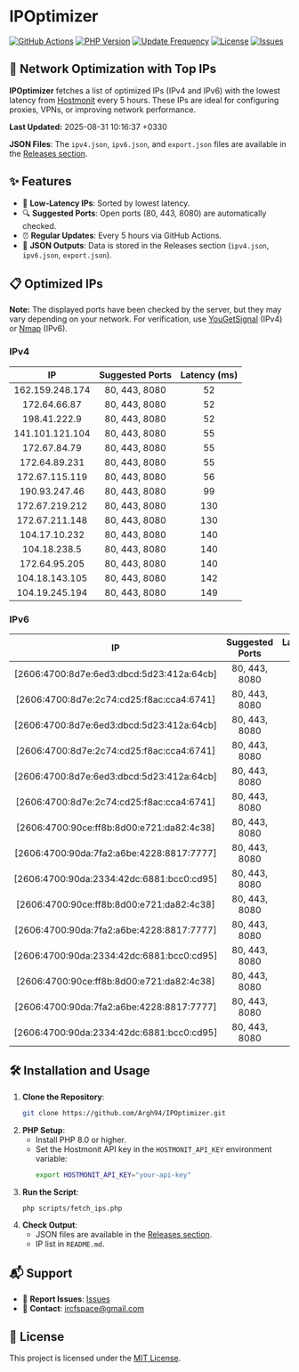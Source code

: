 # IPOptimizer

[![GitHub Actions](https://github.com/Argh94/IPOptimizer/workflows/IPOptimizer/badge.svg)](https://github.com/Argh94/IPOptimizer/actions)
[![PHP Version](https://img.shields.io/badge/PHP-8.0-blue)](https://www.php.net)
[![Update Frequency](https://img.shields.io/badge/Updates-Every%205%20Hours-green)](https://github.com/Argh94/IPOptimizer)
[![License](https://img.shields.io/badge/License-MIT-yellow)](https://opensource.org/licenses/MIT)
[![Issues](https://img.shields.io/github/issues/Argh94/IPOptimizer)](https://github.com/Argh94/IPOptimizer/issues)

## 🚀 Network Optimization with Top IPs

**IPOptimizer** fetches a list of optimized IPs (IPv4 and IPv6) with the lowest latency from [Hostmonit](https://hostmonit.com/) every 5 hours. These IPs are ideal for configuring proxies, VPNs, or improving network performance.

**Last Updated:** 2025-08-31 10:16:37 +0330

**JSON Files**: The `ipv4.json`, `ipv6.json`, and `export.json` files are available in the [Releases section](https://github.com/Argh94/IPOptimizer/releases).

## ✨ Features
- 📡 **Low-Latency IPs**: Sorted by lowest latency.
- 🔍 **Suggested Ports**: Open ports (80, 443, 8080) are automatically checked.
- ⏰ **Regular Updates**: Every 5 hours via GitHub Actions.
- 📄 **JSON Outputs**: Data is stored in the Releases section (`ipv4.json`, `ipv6.json`, `export.json`).

## 📋 Optimized IPs

**Note:** The displayed ports have been checked by the server, but they may vary depending on your network. For verification, use [YouGetSignal](https://www.yougetsignal.com/tools/open-ports/) (IPv4) or [Nmap](https://nmap.org/) (IPv6).

### IPv4
| IP | Suggested Ports | Latency (ms) |
|:---:|:---------------:|:------------:|
| 162.159.248.174 | 80, 443, 8080 | 52 |
| 172.64.66.87 | 80, 443, 8080 | 52 |
| 198.41.222.9 | 80, 443, 8080 | 52 |
| 141.101.121.104 | 80, 443, 8080 | 55 |
| 172.67.84.79 | 80, 443, 8080 | 55 |
| 172.64.89.231 | 80, 443, 8080 | 55 |
| 172.67.115.119 | 80, 443, 8080 | 56 |
| 190.93.247.46 | 80, 443, 8080 | 99 |
| 172.67.219.212 | 80, 443, 8080 | 130 |
| 172.67.211.148 | 80, 443, 8080 | 130 |
| 104.17.10.232 | 80, 443, 8080 | 140 |
| 104.18.238.5 | 80, 443, 8080 | 140 |
| 172.64.95.205 | 80, 443, 8080 | 140 |
| 104.18.143.105 | 80, 443, 8080 | 142 |
| 104.19.245.194 | 80, 443, 8080 | 149 |

### IPv6
| IP | Suggested Ports | Latency (ms) |
|:---:|:---------------:|:------------:|
| [2606:4700:8d7e:6ed3:dbcd:5d23:412a:64cb] | 80, 443, 8080 | 3 |
| [2606:4700:8d7e:2c74:cd25:f8ac:cca4:6741] | 80, 443, 8080 | 3 |
| [2606:4700:8d7e:6ed3:dbcd:5d23:412a:64cb] | 80, 443, 8080 | 3 |
| [2606:4700:8d7e:2c74:cd25:f8ac:cca4:6741] | 80, 443, 8080 | 3 |
| [2606:4700:8d7e:6ed3:dbcd:5d23:412a:64cb] | 80, 443, 8080 | 3 |
| [2606:4700:8d7e:2c74:cd25:f8ac:cca4:6741] | 80, 443, 8080 | 3 |
| [2606:4700:90ce:ff8b:8d00:e721:da82:4c38] | 80, 443, 8080 | 4 |
| [2606:4700:90da:7fa2:a6be:4228:8817:7777] | 80, 443, 8080 | 4 |
| [2606:4700:90da:2334:42dc:6881:bcc0:cd95] | 80, 443, 8080 | 4 |
| [2606:4700:90ce:ff8b:8d00:e721:da82:4c38] | 80, 443, 8080 | 4 |
| [2606:4700:90da:7fa2:a6be:4228:8817:7777] | 80, 443, 8080 | 4 |
| [2606:4700:90da:2334:42dc:6881:bcc0:cd95] | 80, 443, 8080 | 4 |
| [2606:4700:90ce:ff8b:8d00:e721:da82:4c38] | 80, 443, 8080 | 4 |
| [2606:4700:90da:7fa2:a6be:4228:8817:7777] | 80, 443, 8080 | 4 |
| [2606:4700:90da:2334:42dc:6881:bcc0:cd95] | 80, 443, 8080 | 4 |

## 🛠️ Installation and Usage
1. **Clone the Repository**:
   ```bash
   git clone https://github.com/Argh94/IPOptimizer.git
   ```
2. **PHP Setup**:
   - Install PHP 8.0 or higher.
   - Set the Hostmonit API key in the `HOSTMONIT_API_KEY` environment variable:
     ```bash
     export HOSTMONIT_API_KEY="your-api-key"
     ```
3. **Run the Script**:
   ```bash
   php scripts/fetch_ips.php
   ```
4. **Check Output**:
   - JSON files are available in the [Releases section](https://github.com/Argh94/IPOptimizer/releases).
   - IP list in `README.md`.

## 📬 Support
- 🐛 **Report Issues**: [Issues](https://github.com/Argh94/IPOptimizer/issues)
- 📧 **Contact**: [ircfspace@gmail.com](mailto:ircfspace@gmail.com)

## 📄 License
This project is licensed under the [MIT License](https://github.com/Argh94/HandWave/blob/main/LICENCE).
